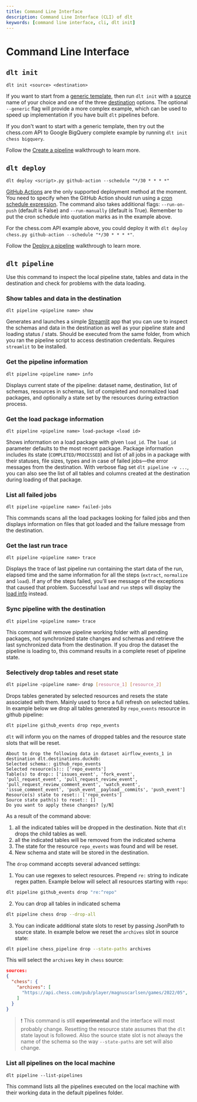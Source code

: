 ```yaml
---
title: Command Line Interface
description: Command Line Interface (CLI) of dlt
keywords: [command line interface, cli, dlt init]
---
```


# Command Line Interface

## `dlt init`

```
dlt init <source> <destination>
```

If you want to start from a [generic template](https://github.com/dlt-hub/python-dlt-init-template),
then run `dlt init` with a [source](../general-usage/glossary.md#source) name of your choice and one of the three
[destination](../general-usage/glossary.md#destination) options. The optional `--generic` flag will provide a more complex
example, which can be used to speed up implementation if you have built `dlt` pipelines before.

If you don't want to start with a generic template, then try out the chess.com API to Google BigQuery
complete example by running `dlt init chess bigquery`.

Follow the [Create a pipeline](../walkthroughs/create-a-pipeline.md) walkthrough to learn more.

## `dlt deploy`

```
dlt deploy <script>.py github-action --schedule "*/30 * * * *"
```

[GitHub Actions](https://github.com/features/actions) are the only supported deployment method at the moment.
You need to specify when the GitHub Action should run using a [cron schedule expression](https://crontab.guru/). The command also takes additional flags: `--run-on-push` (default is False) and `--run-manually` (default is True). Remember to put the cron schedule into quotation marks as in the example above.

For the chess.com API example above, you could deploy it with `dlt deploy chess.py github-action --schedule "*/30 * * * *"`.

Follow the [Deploy a pipeline](../walkthroughs/deploy-a-pipeline.md) walkthrough to learn more.

## `dlt pipeline`

Use this command to inspect the local pipeline state, tables and data in the destination and check for problems with the data loading.

### Show tables and data in the destination

```
dlt pipeline <pipeline name> show
```

Generates and launches a simple [Streamlit](https://streamlit.io/) app that you can use to inspect the schemas and data in the destination as well as your pipeline state and loading status / stats. Should be executed from the same folder, from which you ran the pipeline script to access destination credentials. Requires `streamlit` to be installed.

### Get the pipeline information

```
dlt pipeline <pipeline name> info
```

Displays current state of the pipeline: dataset name, destination, list of schemas, resources in schemas, list of completed and normalized load packages, and optionally a state set by the resources during extraction process.

### Get the load package information

```
dlt pipeline <pipeline name> load-package <load id>
```

Shows information on a load package with given `load_id`. The `load_id` parameter defaults to the most recent package. Package information includes its state (`COMPLETED/PROCESSED`) and list of all jobs in a package with their statuses, file sizes, types and in case of failed jobs—the error messages from the destination. With verbose flag set `dlt pipeline -v ...`, you can also see the list of all tables and columns created at the destination during loading of that package.

### List all failed jobs

```
dlt pipeline <pipeline name> failed-jobs
```

This commands scans all the load packages looking for failed jobs and then displays information on files that got loaded and the failure message from the destination.

### Get the last run trace

```
dlt pipeline <pipeline name> trace
```

Displays the trace of last pipeline run containing the start data of the run, elapsed time and the same information for all the steps (`extract`, `normalize` and `load`). If any of the steps failed, you'll see message of the exceptions that caused that problem. Successful `load` and `run` steps will display the [load info](walkthroughs/run-a-pipeline.md) instead.

### Sync pipeline with the destination

```
dlt pipeline <pipeline name> trace
```

This command will remove pipeline working folder with all pending packages, not synchronized state changes and schemas and retrieve the last synchronized data from the destination. If you drop the dataset the pipeline is loading to, this command results in a complete reset of pipeline state.

### Selectively drop tables and reset state

```sh
dlt pipeline <pipeline name> drop [resource_1] [resource_2]
```
Drops tables generated by selected resources and resets the state associated with them. Mainly used to force a full refresh on selected tables. In example below we drop all tables
generated by `repo_events` resource in github pipeline:
```sh
dlt pipeline github_events drop repo_events
```
`dlt` will inform you on the names of dropped tables and the resource state slots that will be reset.
```
About to drop the following data in dataset airflow_events_1 in destination dlt.destinations.duckdb:
Selected schema:: github_repo_events
Selected resource(s):: ['repo_events']
Table(s) to drop:: ['issues_event', 'fork_event', 'pull_request_event', 'pull_request_review_event', 'pull_request_review_comment_event', 'watch_event', 'issue_comment_event', 'push_event__payload__commits', 'push_event']
Resource(s) state to reset:: ['repo_events']
Source state path(s) to reset:: []
Do you want to apply these changes? [y/N]
```
As a result of the command above:
1. all the indicated tables will be dropped in the destination. Note that `dlt` drops the child tables as well.
2. all the indicated tables will be removed from the indicated schema
3. The state for the resource `repo_events` was found and will be reset.
4. New schema and state will be stored in the destination.

The `drop` command accepts several advanced settings:
1. You can use regexes to select resources. Prepend `re:` string to indicate regex patten. Example below will select all resources starting with `repo`:
```sh
dlt pipeline github_events drop "re:^repo"
```
2. You can drop all tables in indicated schema
```sh
dlt pipeline chess drop --drop-all
```
3. You can indicate additional state slots to reset by passing JsonPath to source state. In example below we reset the `archives` slot in source state:
```sh
dlt pipeline chess_pipeline drop --state-paths archives
```
This will select the `archives` key in `chess` source:
```json
sources:
{
  "chess": {
    "archives": [
      "https://api.chess.com/pub/player/magnuscarlsen/games/2022/05",
    ]
  }
}
```
> ❗ This command is still **experimental** and the interface will most probably change. Resetting the resource state assumes that the `dlt` state layout is followed. Also the source state slot is not always the name of the schema so the way `--state-paths` are set will also change.


### List all pipelines on the local machine
```
dlt pipeline --list-pipelines
```
This command lists all the pipelines executed on the local machine with their working data in the default pipelines folder.